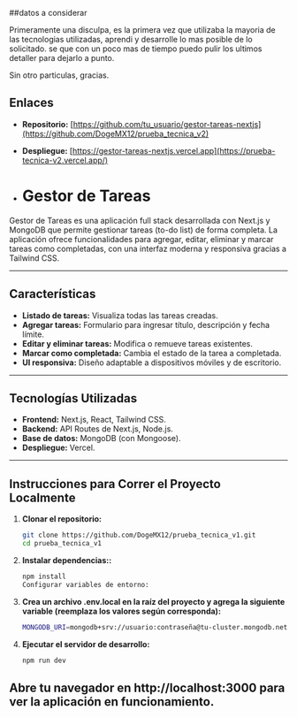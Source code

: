 ##datos a considerar

Primeramente una disculpa, es la primera vez que utilizaba la mayoria de las tecnologias utilizadas, aprendi y desarrolle lo mas posible de lo solicitado. se que con un poco mas de tiempo puedo pulir los ultimos detaller para dejarlo a punto.

Sin otro particulas, gracias.

## Enlaces

- **Repositorio:** [https://github.com/tu_usuario/gestor-tareas-nextjs](https://github.com/DogeMX12/prueba_tecnica_v2)
- **Despliegue:** [https://gestor-tareas-nextjs.vercel.app](https://prueba-tecnica-v2.vercel.app/)

- # Gestor de Tareas

Gestor de Tareas es una aplicación full stack desarrollada con Next.js y MongoDB que permite gestionar tareas (to-do list) de forma completa. La aplicación ofrece funcionalidades para agregar, editar, eliminar y marcar tareas como completadas, con una interfaz moderna y responsiva gracias a Tailwind CSS.

---

## Características

- **Listado de tareas:** Visualiza todas las tareas creadas.
- **Agregar tareas:** Formulario para ingresar título, descripción y fecha límite.
- **Editar y eliminar tareas:** Modifica o remueve tareas existentes.
- **Marcar como completada:** Cambia el estado de la tarea a completada.
- **UI responsiva:** Diseño adaptable a dispositivos móviles y de escritorio.

---

## Tecnologías Utilizadas

- **Frontend:** Next.js, React, Tailwind CSS.
- **Backend:** API Routes de Next.js, Node.js.
- **Base de datos:** MongoDB (con Mongoose).
- **Despliegue:** Vercel.

---

## Instrucciones para Correr el Proyecto Localmente

1. **Clonar el repositorio:**

   ```bash
   git clone https://github.com/DogeMX12/prueba_tecnica_v1.git
   cd prueba_tecnica_v1

2. **Instalar dependencias::**

   ```bash
   npm install
   Configurar variables de entorno:

3. **Crea un archivo .env.local en la raíz del proyecto y agrega la siguiente variable (reemplaza los valores según corresponda):**
   ```bash
   MONGODB_URI=mongodb+srv://usuario:contraseña@tu-cluster.mongodb.net/gestor-tareas?retryWrites=true&w=majority

4. **Ejecutar el servidor de desarrollo:**
   ```bash
   npm run dev

## Abre tu navegador en http://localhost:3000 para ver la aplicación en funcionamiento.

   
